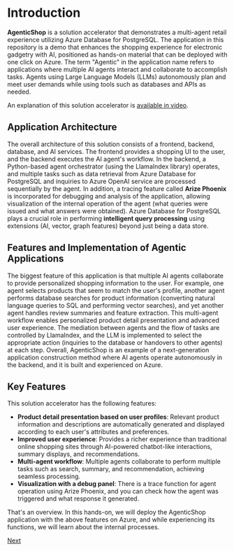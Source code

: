 # Introduction

**AgenticShop** is a solution accelerator that demonstrates a multi-agent retail experience utilizing Azure Database for PostgreSQL. The application in this repository is a demo that enhances the shopping experience for electronic gadgetry with AI, positioned as hands-on material that can be deployed with one click on Azure. The term "Agentic" in the application name refers to applications where multiple AI agents interact and collaborate to accomplish tasks. Agents using Large Language Models (LLMs) autonomously plan and meet user demands while using tools such as databases and APIs as needed.

An explanation of this solution accelerator is [available in video](https://build.microsoft.com/en-US/sessions/BRK211).

## Application Architecture

The overall architecture of this solution consists of a frontend, backend, database, and AI services. The frontend provides a shopping UI to the user, and the backend executes the AI agent's workflow. In the backend, a Python-based agent orchestrator (using the LlamaIndex library) operates, and multiple tasks such as data retrieval from Azure Database for PostgreSQL and inquiries to Azure OpenAI service are processed sequentially by the agent. In addition, a tracing feature called **Arize Phoenix** is incorporated for debugging and analysis of the application, allowing visualization of the internal operation of the agent (what queries were issued and what answers were obtained). Azure Database for PostgreSQL plays a crucial role in performing **intelligent query processing** using extensions (AI, vector, graph features) beyond just being a data store.

## Features and Implementation of Agentic Applications

The biggest feature of this application is that multiple AI agents collaborate to provide personalized shopping information to the user. For example, one agent selects products that seem to match the user's profile, another agent performs database searches for product information (converting natural language queries to SQL and performing vector searches), and yet another agent handles review summaries and feature extraction. This multi-agent workflow enables personalized product detail presentation and advanced user experience. The mediation between agents and the flow of tasks are controlled by LlamaIndex, and the LLM is implemented to select the appropriate action (inquiries to the database or handovers to other agents) at each step. Overall, AgenticShop is an example of a next-generation application construction method where AI agents operate autonomously in the backend, and it is built and experienced on Azure.

## Key Features

This solution accelerator has the following features:
- **Product detail presentation based on user profiles**: Relevant product information and descriptions are automatically generated and displayed according to each user's attributes and preferences.
- **Improved user experience**: Provides a richer experience than traditional online shopping sites through AI-powered chatbot-like interactions, summary displays, and recommendations.
- **Multi-agent workflow**: Multiple agents collaborate to perform multiple tasks such as search, summary, and recommendation, achieving seamless processing.
- **Visualization with a debug panel**: There is a trace function for agent operation using Arize Phoenix, and you can check how the agent was triggered and what response it generated.

That's an overview. In this hands-on, we will deploy the AgenticShop application with the above features on Azure, and while experiencing its functions, we will learn about the internal processes.

[Next](02-Prerequisites.md)